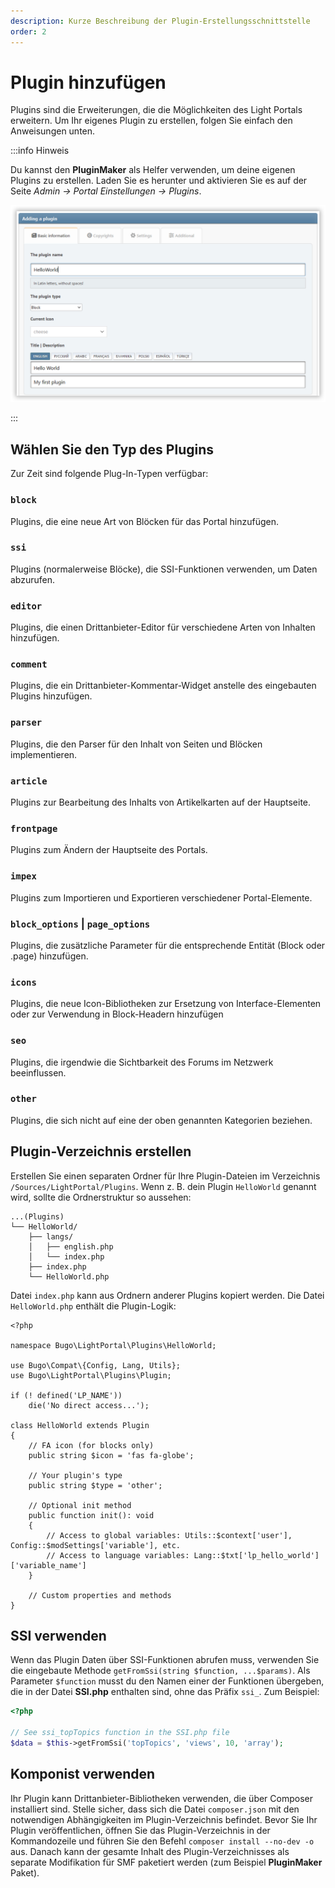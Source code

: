 ```yaml
---
description: Kurze Beschreibung der Plugin-Erstellungsschnittstelle
order: 2
---
```


# Plugin hinzufügen

Plugins sind die Erweiterungen, die die Möglichkeiten des Light Portals erweitern. Um Ihr eigenes Plugin zu erstellen, folgen Sie einfach den Anweisungen unten.

:::info Hinweis

Du kannst den **PluginMaker** als Helfer verwenden, um deine eigenen Plugins zu erstellen. Laden Sie es herunter und aktivieren Sie es auf der Seite _Admin -> Portal Einstellungen -> Plugins_.

![Create a new plugin with PluginMaker](create_plugin.png)

:::

## Wählen Sie den Typ des Plugins

Zur Zeit sind folgende Plug-In-Typen verfügbar:

### `block`

Plugins, die eine neue Art von Blöcken für das Portal hinzufügen.

### `ssi`

Plugins (normalerweise Blöcke), die SSI-Funktionen verwenden, um Daten abzurufen.

### `editor`

Plugins, die einen Drittanbieter-Editor für verschiedene Arten von Inhalten hinzufügen.

### `comment`

Plugins, die ein Drittanbieter-Kommentar-Widget anstelle des eingebauten Plugins hinzufügen.

### `parser`

Plugins, die den Parser für den Inhalt von Seiten und Blöcken implementieren.

### `article`

Plugins zur Bearbeitung des Inhalts von Artikelkarten auf der Hauptseite.

### `frontpage`

Plugins zum Ändern der Hauptseite des Portals.

### `impex`

Plugins zum Importieren und Exportieren verschiedener Portal-Elemente.

### `block_options` | `page_options`

Plugins, die zusätzliche Parameter für die entsprechende Entität (Block oder .page) hinzufügen.

### `icons`

Plugins, die neue Icon-Bibliotheken zur Ersetzung von Interface-Elementen oder zur Verwendung in Block-Headern hinzufügen

### `seo`

Plugins, die irgendwie die Sichtbarkeit des Forums im Netzwerk beeinflussen.

### `other`

Plugins, die sich nicht auf eine der oben genannten Kategorien beziehen.

## Plugin-Verzeichnis erstellen

Erstellen Sie einen separaten Ordner für Ihre Plugin-Dateien im Verzeichnis `/Sources/LightPortal/Plugins`. Wenn z. B. dein Plugin `HelloWorld` genannt wird, sollte die Ordnerstruktur so aussehen:

```
...(Plugins)
└── HelloWorld/
    ├── langs/
    │   ├── english.php
    │   └── index.php
    ├── index.php
    └── HelloWorld.php
```

Datei `index.php` kann aus Ordnern anderer Plugins kopiert werden. Die Datei `HelloWorld.php` enthält die Plugin-Logik:

```php:line-numbers
<?php

namespace Bugo\LightPortal\Plugins\HelloWorld;

use Bugo\Compat\{Config, Lang, Utils};
use Bugo\LightPortal\Plugins\Plugin;

if (! defined('LP_NAME'))
	die('No direct access...');

class HelloWorld extends Plugin
{
    // FA icon (for blocks only)
    public string $icon = 'fas fa-globe';

    // Your plugin's type
    public string $type = 'other';

    // Optional init method
    public function init(): void
    {
        // Access to global variables: Utils::$context['user'], Config::$modSettings['variable'], etc.
        // Access to language variables: Lang::$txt['lp_hello_world']['variable_name']
    }

    // Custom properties and methods
}

```

## SSI verwenden

Wenn das Plugin Daten über SSI-Funktionen abrufen muss, verwenden Sie die eingebaute Methode `getFromSsi(string $function, ...$params)`. Als Parameter `$function` musst du den Namen einer der Funktionen übergeben, die in der Datei **SSI.php** enthalten sind, ohne das Präfix `ssi_`. Zum Beispiel:

```php
<?php

// See ssi_topTopics function in the SSI.php file
$data = $this->getFromSsi('topTopics', 'views', 10, 'array');
```

## Komponist verwenden

Ihr Plugin kann Drittanbieter-Bibliotheken verwenden, die über Composer installiert sind. Stelle sicher, dass sich die Datei `composer.json` mit den notwendigen Abhängigkeiten im Plugin-Verzeichnis befindet. Bevor Sie Ihr Plugin veröffentlichen, öffnen Sie das Plugin-Verzeichnis in der Kommandozeile und führen Sie den Befehl `composer install --no-dev -o` aus. Danach kann der gesamte Inhalt des Plugin-Verzeichnisses als separate Modifikation für SMF paketiert werden (zum Beispiel **PluginMaker** Paket).
